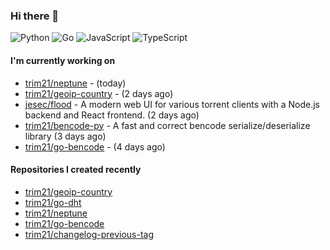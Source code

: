 ### Hi there 👋

![Python](https://img.shields.io/badge/python-3670A0?style=for-the-badge&logo=python&logoColor=ffdd54)
![Go](https://img.shields.io/badge/go-%2300ADD8.svg?style=for-the-badge&logo=go&logoColor=white)
![JavaScript](https://img.shields.io/badge/javascript-%23323330.svg?style=for-the-badge&logo=javascript&logoColor=%23F7DF1E)
![TypeScript](https://img.shields.io/badge/typescript-%23007ACC.svg?style=for-the-badge&logo=typescript&logoColor=white)

#### I'm currently working on

- [trim21/neptune](https://github.com/trim21/neptune) -  (today)
- [trim21/geoip-country](https://github.com/trim21/geoip-country) -  (2 days ago)
- [jesec/flood](https://github.com/jesec/flood) - A modern web UI for various torrent clients with a Node.js backend and React frontend. (2 days ago)
- [trim21/bencode-py](https://github.com/trim21/bencode-py) - A fast and correct bencode serialize/deserialize library (3 days ago)
- [trim21/go-bencode](https://github.com/trim21/go-bencode) -  (4 days ago)

#### Repositories I created recently

- [trim21/geoip-country](https://github.com/trim21/geoip-country)
- [trim21/go-dht](https://github.com/trim21/go-dht)
- [trim21/neptune](https://github.com/trim21/neptune)
- [trim21/go-bencode](https://github.com/trim21/go-bencode)
- [trim21/changelog-previous-tag](https://github.com/trim21/changelog-previous-tag)
